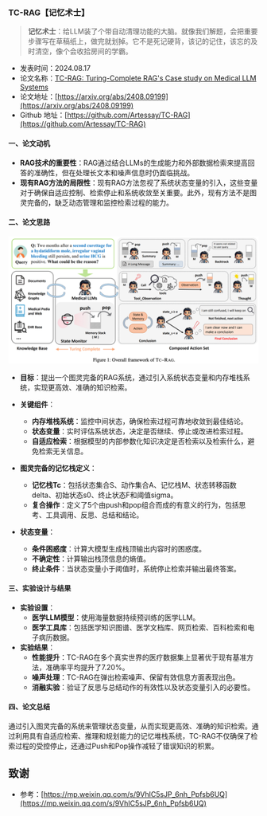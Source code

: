 ### TC-RAG【记忆术士】
> **记忆术士**：给LLM装了个带自动清理功能的大脑。就像我们解题，会把重要步骤写在草稿纸上，做完就划掉。它不是死记硬背，该记的记住，该忘的及时清空，像个会收拾房间的学霸。
>

* 发表时间：2024.08.17
* 论文名称：[TC-RAG: Turing-Complete RAG's Case study on Medical LLM Systems](https://arxiv.org/abs/2408.09199)
* 论文地址：[https://arxiv.org/abs/2408.09199](https://arxiv.org/abs/2408.09199)
* Github 地址：[https://github.com/Artessay/TC-RAG](https://github.com/Artessay/TC-RAG)

#### 一、论文动机

- **RAG技术的重要性**：RAG通过结合LLMs的生成能力和外部数据检索来提高回答的准确性，但在处理长文本和噪声信息时仍面临挑战。
- **现有RAG方法的局限性**：现有RAG方法忽视了系统状态变量的引入，这些变量对于确保自适应控制、检索停止和系统收敛至关重要。此外，现有方法不是图灵完备的，缺乏动态管理和监控检索过程的能力。

#### 二、论文思路

![](20240817_TC-RAG/img/v2-c3caeaa09745290d8042936b69ec2461_1440w.png)

- **目标**：提出一个图灵完备的RAG系统，通过引入系统状态变量和内存堆栈系统，实现更高效、准确的知识检索。
- **关键组件**：
  - **内存堆栈系统**：监控中间状态，确保检索过程可靠地收敛到最佳结论。
  - **状态变量**：实时评估系统状态，决定是否继续、停止或改进检索过程。
  - **自适应检索**：根据模型的内部参数化知识决定是否检索以及检索什么，避免检索无关信息。

- **图灵完备的记忆栈定义**：
  - **记忆栈Tc**：包括状态集合S、动作集合A、记忆栈M、状态转移函数delta、初始状态s0、终止状态F和阈值sigma。
  - **复合操作**：定义了5个由push和pop组合而成的有意义的行为，包括思考、工具调用、反思、总结和结论。
- **状态变量**：
  - **条件困惑度**：计算大模型生成栈顶输出内容时的困惑度。
  - **不确定性**：计算输出栈顶信息的熵值。
  - **终止条件**：当状态变量小于阈值时，系统停止检索并输出最终答案。

#### 三、实验设计与结果

- **实验设置**：
  - **医学LLM模型**：使用海量数据持续预训练的医学LLM。
  - **医学工具库**：包括医学知识图谱、医学文档库、网页检索、百科检索和电子病历数据。
- **实验结果**：
  - **性能提升**：TC-RAG在多个真实世界的医疗数据集上显著优于现有基准方法，准确率平均提升了7.20%。
  - **噪声处理**：TC-RAG在弹出检索噪声、保留有效信息方面表现出色。
  - **消融实验**：验证了反思与总结动作的有效性以及状态变量引入的必要性。

#### 四、论文总结

通过引入图灵完备的系统来管理状态变量，从而实现更高效、准确的知识检索。通过利用具有自适应检索、推理和规划能力的记忆堆栈系统，TC-RAG不仅确保了检索过程的受控停止，还通过Push和Pop操作减轻了错误知识的积累。


## 致谢

* 参考：[https://mp.weixin.qq.com/s/9VhIC5sJP_6nh_Ppfsb6UQ](https://mp.weixin.qq.com/s/9VhIC5sJP_6nh_Ppfsb6UQ)

